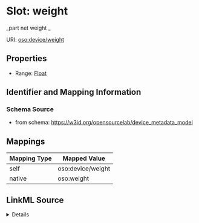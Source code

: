 

# Slot: weight


_part net weight _





URI: [oso:device/weight](http://w3id.org/oso/device/weight)



<!-- no inheritance hierarchy -->








## Properties

* Range: [Float](Float.md)





## Identifier and Mapping Information







### Schema Source


* from schema: https://w3id.org/opensourcelab/device_metadata_model




## Mappings

| Mapping Type | Mapped Value |
| ---  | ---  |
| self | oso:device/weight |
| native | oso:weight |




## LinkML Source

<details>
```yaml
name: weight
description: 'part net weight '
from_schema: https://w3id.org/opensourcelab/device_metadata_model
rank: 1000
slot_uri: oso:device/weight
alias: weight
range: float
required: false

```
</details>